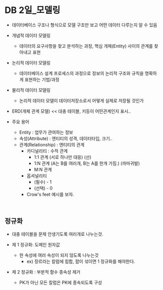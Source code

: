# DB 2일_모델링

- 데이터베이스 구조나 형식으로 모델 구조만 보고 어떤 데이터 다루는지 알 수 있음

- 개념적 데이터 모델링

  - 데이터의 요구사항을 찾고 분석하는 과정, 핵심 개체(Entity) 사이의 관계를 찾아내고 표현

- 논리적 데이터 모델링

  - 데이터베이스 설계 프로세스의 과정으로 정보의 논리적 구조와 규칙을 명확하게 표현하는 기법/과정

- 물리적 데이터 모델링

  - 논리적 데이터 모델이 데이터저장소로서 어떻게 실제로 저장될 것인가

  



- ERD(개체 관계 모델) << 대충 테이블, 키등이 어떤관계인지 표시..
- 주요 용어
  - Entity : 업무가 관여하는 정보
  - 속성(Attribute) : 엔티티의 성격, 데이터타입, 크기..
  - 관계(Relationship) : 엔티티의 관계
    - 카디널리티 : 수적 관계
      - 1:1 관계 (서로 하나만 대응) (선)
      - 1:N 관계 (A는 B를 여러개, B는 A를 한개 가짐.) (까마귀발)
      - M:N 관계
    - 옵셔널리티
      - (필수) - 1
      - (선택) - 0
    - Crow's feet 예시를 보자.

​		

## 정규화

- 대충 테이블을 문제 안생기도록 여러개로 나누는것.

- 제 1 정규화: 도메인 원자값
  - 한 속성에 여러 속성이 되지 않도록 나누는것
    - ex) 장르라는 칼럼에 힙합, 팝이 섞이면 1 정규화를 해야한다.



- 제 2 정규화 : 부분적 함수 종속성 제거
  - PK가 아닌 모든 칼럼은 PK에 종속되도록 구성
